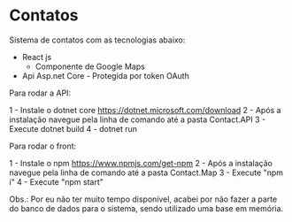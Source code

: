 # Contatos
Sistema de contatos com as tecnologias abaixo:

- React js
  - Componente de Google Maps
- Api Asp.net Core - Protegida por token OAuth


Para rodar a API:

 1 - Instale o dotnet core https://dotnet.microsoft.com/download
 2 - Após a instalação navegue pela linha de comando até a pasta Contact.API 
 3 - Execute dotnet build
 4 - dotnet run
 
Para rodar o front:
 
 1 - Instale o npm https://www.npmjs.com/get-npm
 2 - Após a instalação navegue pela linha de comando até a pasta Contact.Map
 3 - Execute "npm i"
 4 - Execute "npm start"
 
 Obs.: Por eu não ter muito tempo disponível, acabei por não fazer a parte do banco de dados para o sistema, sendo utilizado uma base em memória.
 
